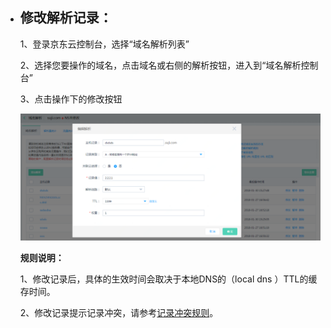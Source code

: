 - ## **修改解析记录：**

  1、登录京东云控制台，选择“域名解析列表”

  2、选择您要操作的域名，点击域名或右侧的解析按钮，进入到“域名解析控制台”

  3、点击操作下的修改按钮

  ![img](https://github.com/jdcloudcom/cn/blob/edit/image/dns-img/modify-record1.png)

  **规则说明：**

  1、修改记录后，具体的生效时间会取决于本地DNS的（local dns ）TTL的缓存时间。

  2、修改记录提示记录冲突，请参考[记录冲突规则](Domain-Record-Conflict.md)。
